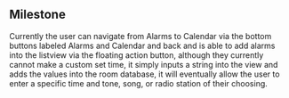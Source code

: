 ## Milestone

Currently the user can navigate from Alarms to Calendar via the bottom buttons labeled 
 Alarms and Calendar and back and is able to add alarms into the listview via the floating 
 action button, although they currently cannot make a custom set time, it simply inputs a
 string into the view and adds the values into the room database, it will eventually allow 
 the user to enter a specific time and tone, song, or radio station of their choosing.
